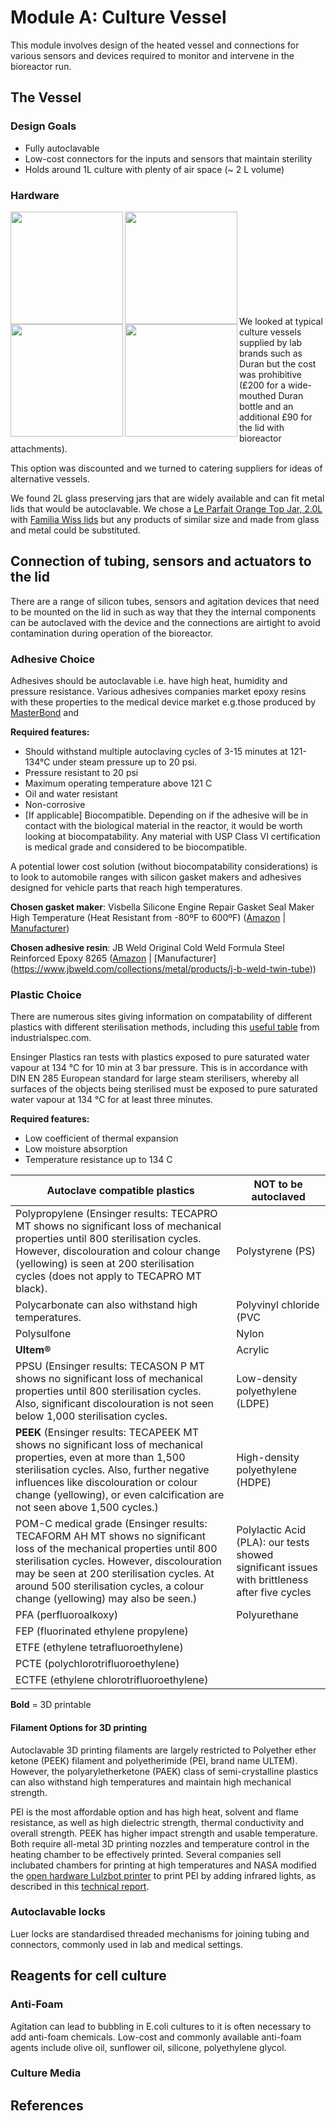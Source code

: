 # Module A: Culture Vessel

This module involves design of the heated vessel and connections for various sensors and devices required to monitor and intervene in the bioreactor run.

## The Vessel 

### Design Goals

 - Fully autoclavable
 - Low-cost connectors for the inputs and sensors that maintain sterility
 - Holds around 1L culture with plenty of air space (~ 2 L volume)

### Hardware

<img src="http://www.duran-group.com/uploads/pics/1112713_01.jpg" height="180" align="left"> 
<img src="http://www.duran-group.com/uploads/pics/gruppe_ASS-GLS80sm_02.jpg" height="180" align="left"> 
<img src="https://images-na.ssl-images-amazon.com/images/I/41MefnjdbgL._SY450_.jpg" height="180" align="left">
 <img src="https://www.ozfarmer.com/image/cache/catalog/products/82mm-le-parfait-familia-wiss-screw-lid-800x800.png" height="180" align="left">
 <br>
 <br>
 <br>
 <br>
 <br>
  <br>
   <br>
   <br>
    <br>

We looked at typical culture vessels supplied by lab brands such as Duran but the cost was prohibitive (£200 for a wide-mouthed Duran bottle and an additional £90 for the lid with bioreactor attachments). 

This option was discounted and we turned to catering suppliers for ideas of alternative vessels.

We found 2L glass preserving jars that are widely available and can fit metal lids that would be autoclavable. We chose a [Le Parfait Orange Top Jar, 2.0L](https://www.amazon.co.uk/Parfait-Orange-Top-Jar-2-0L/dp/B01N91TANW) with [Familia Wiss lids](https://www.amazon.co.uk/Le-Parfait-Spare-Lids/dp/B002G6G73U/ref=sr_1_1?s=kitchen&ie=UTF8&qid=1540499155&sr=1-1&keywords=Le+Parfait+6+Familia+Wiss+lids) but any products of similar size and made from glass and metal could be substituted.

## Connection of tubing, sensors and actuators to the lid

There are a range of silicon tubes, sensors and agitation devices that need to be mounted on the lid in such as way that they the internal components can be autoclaved with the device and the connections are airtight to avoid contamination during operation of the bioreactor.

### Adhesive Choice

Adhesives should be autoclavable i.e. have high heat, humidity and pressure resistance. Various adhesives companies market epoxy resins with these properties to the medical device market e.g.those produced by [MasterBond](https://www.masterbond.com/properties/sterilization-resistant-adhesives) and 

**Required features:**

 - Should withstand multiple autoclaving cycles of 3-15 minutes at 121-134°C under steam pressure up to 20 psi.
 - Pressure resistant to 20 psi
 - Maximum operating temperature above 121 C
 - Oil and water resistant
 - Non-corrosive
 - [If applicable] Biocompatible. Depending on if the adhesive will be in contact with the biological material in the reactor, it would be worth looking at biocompatability. Any material with USP Class VI certification is medical grade and considered to be biocompatible.
 
A potential lower cost solution (without biocompatability considerations) is to look to automobile ranges with silicon gasket makers and adhesives designed for vehicle parts that reach high temperatures.

**Chosen gasket maker**:
Visbella Silicone Engine Repair Gasket Seal Maker High Temperature (Heat Resistant from -80ºF to 600ºF) ([Amazon](https://www.amazon.co.uk/Visbella-Silicone-Engine-Temperature-Resistant/dp/B00XLO2R2Q/ref=pd_day0_hl_328_1?_encoding=UTF8&pd_rd_i=B00XLO2R2Q&pd_rd_r=a51db27e-c09f-11e8-953f-89c799ecfc7f&pd_rd_w=XqGt7&pd_rd_wg=HGprs&pf_rd_i=desktop-dp-sims&pf_rd_m=A3P5ROKL5A1OLE&pf_rd_p=f6359d5f-11a6-4577-a43b-58b9bb222f57&pf_rd_r=GKGZNWFA4N10G61EEHC8&pf_rd_s=desktop-dp-sims&pf_rd_t=40701&psc=1&refRID=GKGZNWFA4N10G61EEHC8) | [Manufacturer](http://visbellausa.com/products/gasket-makers/))

**Chosen adhesive resin**: JB Weld Original Cold Weld Formula Steel Reinforced Epoxy 8265 ([Amazon](https://www.amazon.co.uk/gp/product/B0006O1ICE/ref=ox_sc_act_title_1?smid=A3P5ROKL5A1OLE&psc=1) | [Manufacturer] (https://www.jbweld.com/collections/metal/products/j-b-weld-twin-tube))

### Plastic Choice

There are numerous sites giving information on compatability of different plastics with different sterilisation methods, including this [useful table](http://www.industrialspec.com/images/files/plastics-sterilization-compatibility-chart-from-is-med-specialties.pdf) from industrialspec.com.

Ensinger Plastics ran tests with plastics exposed to pure saturated water vapour at 134 °C for 10 min at 3 bar pressure. This is in accordance with DIN EN 285 European standard for large steam sterilisers, whereby all surfaces of the objects being sterilised must be exposed to pure saturated water vapour at 134 °C for at least three minutes.

**Required features:**

 - Low coefficient of thermal expansion
 - Low moisture absorption
 - Temperature resistance up to 134 C
 
 
| Autoclave compatible plastics  | NOT to be autoclaved |
| ------------| ------------|
|  Polypropylene  (Ensinger results: TECAPRO MT shows no significant loss of mechanical properties until 800 sterilisation cycles. However, discolouration and colour change (yellowing) is seen at 200 sterilisation cycles (does not apply to TECAPRO MT black).  |  Polystyrene (PS) |
| Polycarbonate can also withstand high temperatures.  |   Polyvinyl chloride (PVC |
| Polysulfone |  Nylon |
| **Ultem®** |  Acrylic |
| PPSU (Ensinger results: TECASON P MT shows no significant loss of mechanical properties until 800 sterilisation cycles. Also, significant discolouration is not seen below 1,000 sterilisation cycles.  | Low-density polyethylene (LDPE) |
| **PEEK** (Ensinger results: TECAPEEK MT shows no significant loss of mechanical properties, even at more than 1,500 sterilisation cycles. Also, further negative influences like discolouration or colour change (yellowing), or even calcification are not seen above 1,500 cycles.) |  High-density polyethylene (HDPE)  |
| POM-C medical grade (Ensinger results: TECAFORM AH MT shows no significant loss of the mechanical properties until 800 sterilisation cycles. However, discolouration may be seen at 200 sterilisation cycles. At around 500 sterilisation cycles, a colour change (yellowing) may also be seen.) |  Polylactic Acid (PLA): our tests showed significant issues with brittleness after five cycles |
| PFA (perfluoroalkoxy)  |  Polyurethane |
| FEP (fluorinated ethylene propylene)  |  
| ETFE (ethylene tetrafluoroethylene)  | |
| PCTE (polychlorotrifluoroethylene) | |
| ECTFE (ethylene chlorotrifluoroethylene)  |  |
 
 **Bold** = 3D printable
 
#### Filament Options for 3D printing
 
Autoclavable 3D printing filaments are largely restricted to Polyether ether ketone (PEEK) filament and polyetherimide (PEI, brand name ULTEM). However, the polyaryletherketone (PAEK) class of semi-crystalline plastics can also withstand high temperatures and maintain high mechanical strength.

PEI is the most affordable option and has high heat, solvent and flame resistance, as well as high dielectric strength, thermal conductivity and overall strength. PEEK has higher impact strength and usable temperature. Both require all-metal 3D printing nozzles and temperature control in the heating chamber to be effectively printed. Several companies sell inclubated chambers for printing at high temperatures and NASA modified the [open hardware Lulzbot printer](https://www.lulzbot.com/learn/NASA-high-temperature-printing) to print PEI by adding infrared lights, as described in this [technical report](https://ntrs.nasa.gov/archive/nasa/casi.ntrs.nasa.gov/20170000214.pdf).

### Autoclavable locks

Luer locks are standardised threaded mechanisms for joining tubing and connectors, commonly used in lab and medical settings.


## Reagents for cell culture

### Anti-Foam

Agitation can lead to bubbling in E.coli cultures to it is often necessary to add anti-foam chemicals. Low-cost and commonly available anti-foam agents include olive oil, sunflower oil, silicone, polyethylene glycol.

### Culture Media

## References
